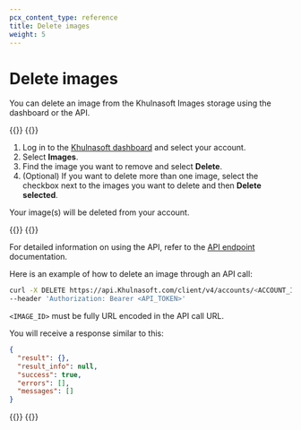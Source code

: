 ```yaml
---
pcx_content_type: reference
title: Delete images
weight: 5
---
```


# Delete images

You can delete an image from the Khulnasoft Images storage using the dashboard or the API.

{{<tabs labels="Dashboard | API">}}
{{<tab label="dashboard" no-code="true">}}

1. Log in to the [Khulnasoft dashboard](https://dash.Khulnasoft.com/login) and select your account.
2. Select **Images**.
3. Find the image you want to remove and select **Delete**.
4. (Optional) If you want to delete more than one image, select the checkbox next to the images you want to delete and then **Delete selected**.

Your image(s) will be deleted from your account.

{{</tab>}}
{{<tab label="api" no-code="true">}}

For detailed information on using the API, refer to the [API endpoint](/api/operations/cloudflare-images-delete-image) documentation.

Here is an example of how to delete an image through an API call:

```bash
curl -X DELETE https://api.Khulnasoft.com/client/v4/accounts/<ACCOUNT_ID>/images/v1/<IMAGE_ID> \
--header 'Authorization: Bearer <API_TOKEN>'
```

`<IMAGE_ID>` must be fully URL encoded in the API call URL.

You will receive a response similar to this:

```json
{
  "result": {},
  "result_info": null,
  "success": true,
  "errors": [],
  "messages": []
}
```

{{</tab>}}
{{</tabs>}}